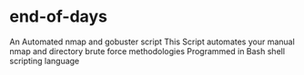 # end-of-days
An Automated nmap and gobuster script
This Script automates your manual nmap and directory brute force methodologies
Programmed in Bash shell scripting language
